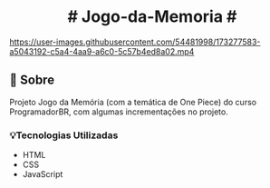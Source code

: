  <h1 align="center"># Jogo-da-Memoria #</h1>
 
https://user-images.githubusercontent.com/54481998/173277583-a5043192-c5a4-4aa9-a6c0-5c57b4ed8a02.mp4

## 📕 Sobre 
  Projeto Jogo da Memória (com a temática de One Piece) do curso ProgramadorBR, com algumas incrementações no projeto.
  
  ### 💡Tecnologias Utilizadas
- HTML
- CSS
- JavaScript
